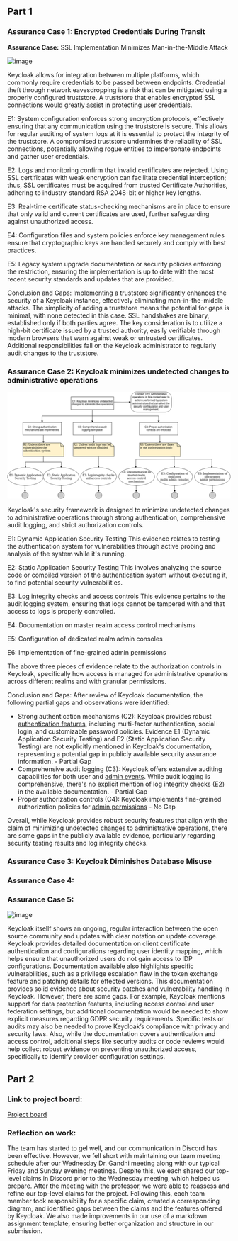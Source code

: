 ## Part 1

<!--- Nick --->
### Assurance Case 1: Encrypted Credentials During Transit
**Assurance Case:** SSL Implementation Minimizes Man-in-the-Middle Attack

![image](https://github.com/user-attachments/assets/704dbc07-1008-4689-a111-3adc051ce6c6)

Keycloak allows for integration between multiple platforms, which commonly require credentials to be passed between endpoints. Credential theft through network eavesdropping is a risk that can be mitigated using a properly configured truststore. A truststore that enables encrypted SSL connections would greatly assist in protecting user credentials.

E1: System configuration enforces strong encryption protocols, effectively ensuring that any communication using the truststore is secure. This allows for regular auditing of system logs at it is essential to protect the integrity of the truststore. A compromised truststore undermines the reliability of SSL connections, potentially allowing rogue entities to impersonate endpoints and gather user credentials.

E2: Logs and monitoring confirm that invalid certificates are rejected. Using SSL certificates with weak encryption can facilitate credential interception; thus, SSL certificates must be acquired from trusted Certificate Authorities, adhering to industry-standard RSA 2048-bit or higher key lengths.

E3: Real-time certificate status-checking mechanisms are in place to ensure that only valid and current certificates are used, further safeguarding against unauthorized access.

E4: Configuration files and system policies enforce key management rules ensure that cryptographic keys are handled securely and comply with best practices.

E5: Legacy system upgrade documentation or security policies enforcing the restriction, ensuring the implementation is up to date with the most recent security standards and updates that are provided.

Conclusion and Gaps: Implementing a truststore significantly enhances the security of a Keycloak instance, effectively eliminating man-in-the-middle attacks. The simplicity of adding a truststore means the potential for gaps is minimal, with none detected in this case. SSL handshakes are binary, established only if both parties agree. The key consideration is to utilize a high-bit certificate issued by a trusted authority, easily verifiable through modern browsers that warn against weak or untrusted certificates. Additional responsibilities fall on the Keycloak administrator to regularly audit changes to the truststore.

<!--- End- Nick --->

<!--- Start- Mike --->
### Assurance Case 2:  Keycloak minimizes undetected changes to administrative operations
![image](/Assurance_Cases/web_console/undetected-changes.png)

Keycloak's security framework is designed to minimize undetected changes to administrative operations through strong authentication, comprehensive audit logging, and strict authorization controls.

E1: Dynamic Application Security Testing
This evidence relates to testing the authentication system for vulnerabilities through active probing and analysis of the system while it's running. 

E2: Static Application Security Testing
This involves analyzing the source code or compiled version of the authentication system without executing it, to find potential security vulnerabilities. 

E3: Log integrity checks and access controls
This evidence pertains to the audit logging system, ensuring that logs cannot be tampered with and that access to logs is properly controlled. 

E4: Documentation on master realm access control mechanisms

E5: Configuration of dedicated realm admin consoles

E6: Implementation of fine-grained admin permissions

The above three pieces of evidence relate to the authorization controls in Keycloak, specifically how access is managed for administrative operations across different realms and with granular permissions.

Conclusion and Gaps: After review of Keycloak documentation, the following partial gaps and observations were identified:

- Strong authentication mechanisms (C2):
    Keycloak provides robust [authentication features](https://www.keycloak.org/docs/latest/server_admin/#configuring-authentication_server_administration_guide), including multi-factor authentication, social login, and customizable password policies. Evidence E1 (Dynamic Application Security Testing) and E2 (Static Application Security Testing) are not explicitly mentioned in Keycloak's documentation, representing a potential gap in publicly available security assurance information. - Partial Gap
- Comprehensive audit logging (C3):
    Keycloak offers extensive auditing capabilities for both user and [admin events](https://www.keycloak.org/docs/latest/server_admin/#auditing-admin-events_). While audit logging is comprehensive, there's no explicit mention of log integrity checks (E2) in the available documentation. - Partial Gap
- Proper authorization controls (C4):
    Keycloak implements fine-grained authorization policies for [admin permissions](https://www.keycloak.org/docs/latest/server_admin/#_admin_permissions) - No Gap

 Overall, while Keycloak provides robust security features that align with the claim of minimizing undetected changes to administrative operations, there are some gaps in the publicly available evidence, particularly regarding security testing results and log integrity checks.   

<!--- End- Mike --->

<!--- Start - Connor --->
### Assurance Case 3: Keycloak Diminishes Database Misuse



<!--- End - Connor --->


<!--- Start - Damian --->
### Assurance Case 4:  



<!--- End - Damian --->


<!--- Start - Brian --->
### Assurance Case 5: 
![image](https://github.com/user-attachments/assets/ed0d6003-5492-4a7c-918c-8ea73d9e549f)



Keycloak itsellf shows an ongoing, regular interaction between the open source community and updates with clear notation on update coverage.  Keycloak provides detailed documentation on client certificate authentication and configurations regarding user identity mapping, which helps ensure that unauthorized users do not gain access to IDP configurations.  Documentation available also highlights specific vulnerabilities, such as a privilege escalation flaw in the token exchange feature and patching details for effected versions.  This documentation provides solid evidence about security patches and vulnerability handling in Keycloak.  However, there are some gaps.  For example, Keycloak mentions support for data protection features, including access control and user federation settings, but additional documentation would be needed to show explicit measures regarding GDPR security requirements.  Specific tests or audits may also be needed to prove Keycloak’s compliance with privacy and security laws.  Also, while the documentation covers authentication and access control, additional steps like security audits or code reviews would help collect robust evidence on preventing unauthorized access, specifically to identify provider configuration settings.

<!--- End - Brian --->


## Part 2

### Link to project board: 
[Project board](https://github.com/users/mhenke/projects/7)

### Reflection on work:
The team has started to gel well, and our communication in Discord has been effective. However, we fell short with maintaining our team meeting schedule after our Wednesday Dr. Gandhi  meeting along with our typical Friday and Sunday evening meetings. Despite this, we each shared our top-level claims in Discord prior to the Wednesday meeting, which helped us prepare. After the meeting with the professor, we were able to reassess and refine our top-level claims for the project. Following this, each team member took responsibility for a specific claim, created a corresponding diagram, and identified gaps between the claims and the features offered by Keycloak. We also made improvements in our use of a markdown assignment template, ensuring better organization and structure in our submission.

